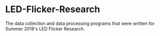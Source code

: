 # LED-Flicker-Research
The data collection and data processing programs that were written for Summer 2018's LED Flicker Research.
